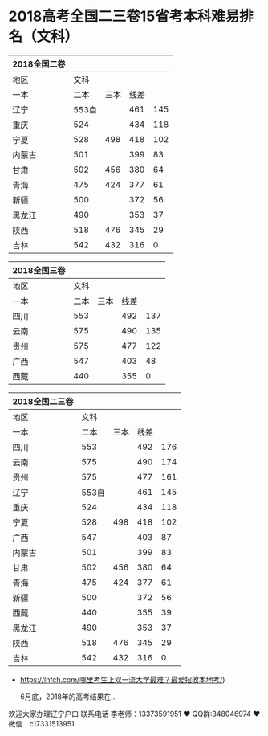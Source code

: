 # 2018高考全国二三卷15省考本科难易排名（文科）




| 2018全国二卷 |       |      |      |      |
| ------------ | ----- | ---- | ---- | ---- |
| 地区         | 文科  |      |      |      |
| 一本         | 二本  | 三本 | 线差 |      |
| 辽宁         | 553自 |      | 461  | 145  |
| 重庆         | 524   |      | 434  | 118  |
| 宁夏         | 528   | 498  | 418  | 102  |
| 内蒙古       | 501   |      | 399  | 83   |
| 甘肃         | 502   | 456  | 380  | 64   |
| 青海         | 475   | 424  | 377  | 61   |
| 新疆         | 500   |      | 372  | 56   |
| 黑龙江       | 490   |      | 353  | 37   |
| 陕西         | 518   | 476  | 345  | 29   |
| 吉林         | 542   | 432  | 316  | 0    |

| 2018全国三卷 |      |      |      |      |
| ------------ | ---- | ---- | ---- | ---- |
| 地区         | 文科 |      |      |      |
| 一本         | 二本 | 三本 | 线差 |      |
| 四川         | 553  |      | 492  | 137  |
| 云南         | 575  |      | 490  | 135  |
| 贵州         | 575  |      | 477  | 122  |
| 广西         | 547  |      | 403  | 48   |
| 西藏         | 440  |      | 355  | 0    |

| 2018全国二三卷 |       |      |      |      |
| -------------- | ----- | ---- | ---- | ---- |
| 地区           | 文科  |      |      |      |
| 一本           | 二本  | 三本 | 线差 |      |
| 四川           | 553   |      | 492  | 176  |
| 云南           | 575   |      | 490  | 174  |
| 贵州           | 575   |      | 477  | 161  |
| 辽宁           | 553自 |      | 461  | 145  |
| 重庆           | 524   |      | 434  | 118  |
| 宁夏           | 528   | 498  | 418  | 102  |
| 广西           | 547   |      | 403  | 87   |
| 内蒙古         | 501   |      | 399  | 83   |
| 甘肃           | 502   | 456  | 380  | 64   |
| 青海           | 475   | 424  | 377  | 61   |
| 新疆           | 500   |      | 372  | 56   |
| 西藏           | 440   |      | 355  | 39   |
| 黑龙江         | 490   |      | 353  | 37   |
| 陕西           | 518   | 476  | 345  | 29   |
| 吉林           | 542   | 432  | 316  | 0    |

- https://lnfch.com/哪里考生上双一流大学最难？最爱招收本地考/)

  

  6月底，2018年的高考结果在…

欢迎大家办理辽宁户口 联系电话 李老师：13373591951 ❤️ QQ群:348046974 ❤️ 微信：c17331513951 


